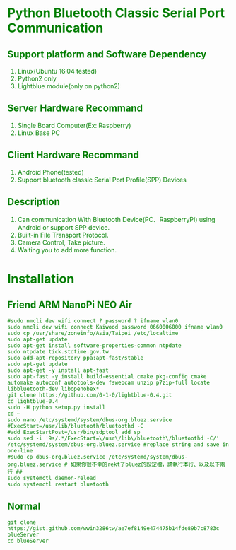 # <font color="Green">Python Bluetooth Classic Serial Port Communication<font>
## Support platform and Software Dependency
1. Linux(Ubuntu 16.04 tested)
2. Python2 only
3. Lightblue module(only on python2)
## Server Hardware Recommand
1. Single Board Computer(Ex: Raspberry)
2. Linux Base PC
## Client Hardware Recommand
1. Android Phone(tested)
2. Support bluetooth classic Serial Port Profile(SPP) Devices
## Description
1. Can communication With Bluetooth Device(PC、RaspberryPI) using Android or support SPP device.
2. Built-in File Transport Protocol.
3. Camera Control, Take picture.
4. Waiting you to add more function.
# Installation
## Friend ARM NanoPi NEO Air
```bash=
#sudo nmcli dev wifi connect ? password ? ifname wlan0
sudo nmcli dev wifi connect Kaiwood password 0660006000 ifname wlan0
sudo cp /usr/share/zoneinfo/Asia/Taipei /etc/localtime
sudo apt-get update
sudo apt-get install software-properties-common ntpdate
sudo ntpdate tick.stdtime.gov.tw
sudo add-apt-repository ppa:apt-fast/stable
sudo apt-get update
sudo apt-get -y install apt-fast
sudo apt-fast -y install build-essential cmake pkg-config cmake automake autoconf autotools-dev fswebcam unzip p7zip-full locate libbluetooth-dev libopenobex*
git clone https://github.com/0-1-0/lightblue-0.4.git
cd lightblue-0.4
sudo -H python setup.py install
cd ~
sudo nano /etc/systemd/system/dbus-org.bluez.service
#ExecStart=/usr/lib/bluetooth/bluetoothd -C
#add ExecStartPost=/usr/bin/sdptool add sp
sudo sed -i '9s/.*/ExecStart=\/usr\/lib\/bluetooth\/bluetoothd -C/' /etc/systemd/system/dbus-org.bluez.service #replace string and save in one-line
#sudo cp dbus-org.bluez.service /etc/systemd/system/dbus-org.bluez.service # 如果你很不幸的rekt了bluez的設定檔，請執行本行、以及以下兩行 ##
sudo systemctl daemon-reload
sudo systemctl restart bluetooth
```
## Normal
```bash=
git clone https://gist.github.com/wwin3286tw/ae7ef8149e474475b14fde89b7c8783c blueServer
cd blueServer
```
